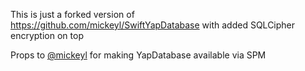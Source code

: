 This is just a forked version of https://github.com/mickeyl/SwiftYapDatabase with added SQLCipher encryption on top

Props to [@mickeyl](https://github.com/mickeyl) for making YapDatabase available via SPM
